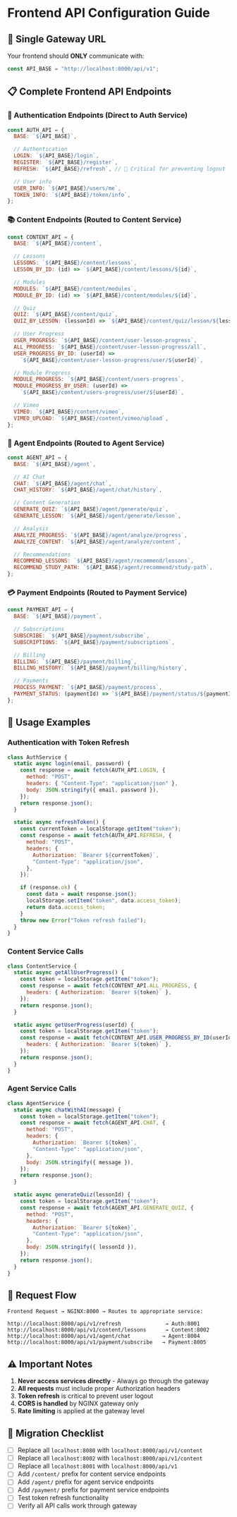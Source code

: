 # Frontend API Configuration Guide

## 🎯 Single Gateway URL

Your frontend should **ONLY** communicate with:

```javascript
const API_BASE = "http://localhost:8000/api/v1";
```

## 📋 Complete Frontend API Endpoints

### 🔐 Authentication Endpoints (Direct to Auth Service)

```javascript
const AUTH_API = {
  BASE: `${API_BASE}`,

  // Authentication
  LOGIN: `${API_BASE}/login`,
  REGISTER: `${API_BASE}/register`,
  REFRESH: `${API_BASE}/refresh`, // 🔑 Critical for preventing logout

  // User info
  USER_INFO: `${API_BASE}/users/me`,
  TOKEN_INFO: `${API_BASE}/token/info`,
};
```

### 📚 Content Endpoints (Routed to Content Service)

```javascript
const CONTENT_API = {
  BASE: `${API_BASE}/content`,

  // Lessons
  LESSONS: `${API_BASE}/content/lessons`,
  LESSON_BY_ID: (id) => `${API_BASE}/content/lessons/${id}`,

  // Modules
  MODULES: `${API_BASE}/content/modules`,
  MODULE_BY_ID: (id) => `${API_BASE}/content/modules/${id}`,

  // Quiz
  QUIZ: `${API_BASE}/content/quiz`,
  QUIZ_BY_LESSON: (lessonId) => `${API_BASE}/content/quiz/lesson/${lessonId}`,

  // User Progress
  USER_PROGRESS: `${API_BASE}/content/user-lesson-progress`,
  ALL_PROGRESS: `${API_BASE}/content/user-lesson-progress/all`,
  USER_PROGRESS_BY_ID: (userId) =>
    `${API_BASE}/content/user-lesson-progress/user/${userId}`,

  // Module Progress
  MODULE_PROGRESS: `${API_BASE}/content/users-progress`,
  MODULE_PROGRESS_BY_USER: (userId) =>
    `${API_BASE}/content/users-progress/user/${userId}`,

  // Vimeo
  VIMEO: `${API_BASE}/content/vimeo`,
  VIMEO_UPLOAD: `${API_BASE}/content/vimeo/upload`,
};
```

### 🤖 Agent Endpoints (Routed to Agent Service)

```javascript
const AGENT_API = {
  BASE: `${API_BASE}/agent`,

  // AI Chat
  CHAT: `${API_BASE}/agent/chat`,
  CHAT_HISTORY: `${API_BASE}/agent/chat/history`,

  // Content Generation
  GENERATE_QUIZ: `${API_BASE}/agent/generate/quiz`,
  GENERATE_LESSON: `${API_BASE}/agent/generate/lesson`,

  // Analysis
  ANALYZE_PROGRESS: `${API_BASE}/agent/analyze/progress`,
  ANALYZE_CONTENT: `${API_BASE}/agent/analyze/content`,

  // Recommendations
  RECOMMEND_LESSONS: `${API_BASE}/agent/recommend/lessons`,
  RECOMMEND_STUDY_PATH: `${API_BASE}/agent/recommend/study-path`,
};
```

### 💳 Payment Endpoints (Routed to Payment Service)

```javascript
const PAYMENT_API = {
  BASE: `${API_BASE}/payment`,

  // Subscriptions
  SUBSCRIBE: `${API_BASE}/payment/subscribe`,
  SUBSCRIPTIONS: `${API_BASE}/payment/subscriptions`,

  // Billing
  BILLING: `${API_BASE}/payment/billing`,
  BILLING_HISTORY: `${API_BASE}/payment/billing/history`,

  // Payments
  PROCESS_PAYMENT: `${API_BASE}/payment/process`,
  PAYMENT_STATUS: (paymentId) => `${API_BASE}/payment/status/${paymentId}`,
};
```

## 🔧 Usage Examples

### Authentication with Token Refresh

```javascript
class AuthService {
  static async login(email, password) {
    const response = await fetch(AUTH_API.LOGIN, {
      method: "POST",
      headers: { "Content-Type": "application/json" },
      body: JSON.stringify({ email, password }),
    });
    return response.json();
  }

  static async refreshToken() {
    const currentToken = localStorage.getItem("token");
    const response = await fetch(AUTH_API.REFRESH, {
      method: "POST",
      headers: {
        Authorization: `Bearer ${currentToken}`,
        "Content-Type": "application/json",
      },
    });

    if (response.ok) {
      const data = await response.json();
      localStorage.setItem("token", data.access_token);
      return data.access_token;
    }
    throw new Error("Token refresh failed");
  }
}
```

### Content Service Calls

```javascript
class ContentService {
  static async getAllUserProgress() {
    const token = localStorage.getItem("token");
    const response = await fetch(CONTENT_API.ALL_PROGRESS, {
      headers: { Authorization: `Bearer ${token}` },
    });
    return response.json();
  }

  static async getUserProgress(userId) {
    const token = localStorage.getItem("token");
    const response = await fetch(CONTENT_API.USER_PROGRESS_BY_ID(userId), {
      headers: { Authorization: `Bearer ${token}` },
    });
    return response.json();
  }
}
```

### Agent Service Calls

```javascript
class AgentService {
  static async chatWithAI(message) {
    const token = localStorage.getItem("token");
    const response = await fetch(AGENT_API.CHAT, {
      method: "POST",
      headers: {
        Authorization: `Bearer ${token}`,
        "Content-Type": "application/json",
      },
      body: JSON.stringify({ message }),
    });
    return response.json();
  }

  static async generateQuiz(lessonId) {
    const token = localStorage.getItem("token");
    const response = await fetch(AGENT_API.GENERATE_QUIZ, {
      method: "POST",
      headers: {
        Authorization: `Bearer ${token}`,
        "Content-Type": "application/json",
      },
      body: JSON.stringify({ lessonId }),
    });
    return response.json();
  }
}
```

## 🔄 Request Flow

```
Frontend Request → NGINX:8000 → Routes to appropriate service:

http://localhost:8000/api/v1/refresh              → Auth:8001
http://localhost:8000/api/v1/content/lessons      → Content:8002
http://localhost:8000/api/v1/agent/chat          → Agent:8004
http://localhost:8000/api/v1/payment/subscribe   → Payment:8005
```

## ⚠️ Important Notes

1. **Never access services directly** - Always go through the gateway
2. **All requests** must include proper Authorization headers
3. **Token refresh** is critical to prevent user logout
4. **CORS is handled** by NGINX gateway only
5. **Rate limiting** is applied at the gateway level

## 🎯 Migration Checklist

- [ ] Replace all `localhost:8080` with `localhost:8000/api/v1/content`
- [ ] Replace all `localhost:8002` with `localhost:8000/api/v1/content`
- [ ] Replace all `localhost:8001` with `localhost:8000/api/v1`
- [ ] Add `/content/` prefix for content service endpoints
- [ ] Add `/agent/` prefix for agent service endpoints
- [ ] Add `/payment/` prefix for payment service endpoints
- [ ] Test token refresh functionality
- [ ] Verify all API calls work through gateway
